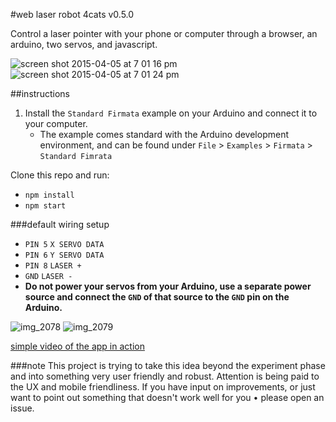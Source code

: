#web laser robot 4cats v0.5.0

Control a laser pointer with your phone or computer through a browser, an arduino, two servos, and javascript.

![screen shot 2015-04-05 at 7 01 16 pm](https://cloud.githubusercontent.com/assets/432483/6999686/424e2dc8-dbc6-11e4-8b97-63fe7002f159.png)
![screen shot 2015-04-05 at 7 01 24 pm](https://cloud.githubusercontent.com/assets/432483/6999685/424da6aa-dbc6-11e4-90dd-8c138d8c36f8.png)


##instructions

1. Install the `Standard Firmata` example on your  Arduino and connect it to your computer.
    * The example comes standard with the Arduino development environment, and can be found under `File` > `Examples` > `Firmata` > `Standard Fimrata`

Clone this repo and run:

* `npm install`
* `npm start`

###default wiring setup

* `PIN 5` `X SERVO DATA`
* `PIN 6` `Y SERVO DATA`
* `PIN 8` `LASER +`
* `GND` `LASER -`
* __Do not power your servos from your Arduino, use a separate power source and connect the `GND` of that source to the `GND` pin on the Arduino.__

![img_2078](https://cloud.githubusercontent.com/assets/432483/6999675/dd632e5e-dbc5-11e4-9ca0-8ffaccbdb094.jpg)
![img_2079](https://cloud.githubusercontent.com/assets/432483/6999674/dc5248c4-dbc5-11e4-9a90-a2961d6dbc7a.jpg)

[simple video of the app in action](https://instagram.com/p/0xuJTBPbyk/?taken-by=billautomata)

###note
This project is trying to take this idea beyond the experiment phase and into something very user friendly and robust.  Attention is being paid to the UX and mobile friendliness.  If you have input on improvements, or just want to point out something that doesn't work well for you • please open an issue.

